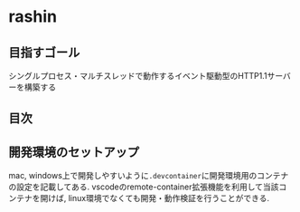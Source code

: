
# rashin

## 目指すゴール
シングルプロセス・マルチスレッドで動作するイベント駆動型のHTTP1.1サーバーを構築する

## 目次


## 開発環境のセットアップ
mac, windows上で開発しやすいように`.devcontainer`に開発環境用のコンテナの設定を記載してある.
vscodeのremote-container拡張機能を利用して当該コンテナを開けば, linux環境でなくても開発・動作検証を行うことができる.



